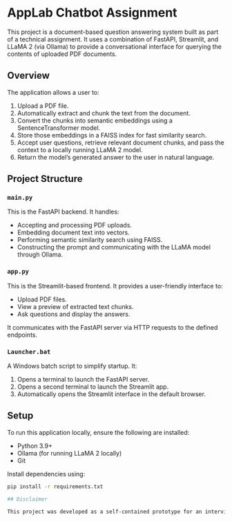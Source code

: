 # AppLab Chatbot Assignment

This project is a document-based question answering system built as part of a technical assignment. It uses a combination of FastAPI, Streamlit, and LLaMA 2 (via Ollama) to provide a conversational interface for querying the contents of uploaded PDF documents.

## Overview

The application allows a user to:

1. Upload a PDF file.
2. Automatically extract and chunk the text from the document.
3. Convert the chunks into semantic embeddings using a SentenceTransformer model.
4. Store those embeddings in a FAISS index for fast similarity search.
5. Accept user questions, retrieve relevant document chunks, and pass the context to a locally running LLaMA 2 model.
6. Return the model’s generated answer to the user in natural language.

## Project Structure

### `main.py`
This is the FastAPI backend. It handles:

- Accepting and processing PDF uploads.
- Embedding document text into vectors.
- Performing semantic similarity search using FAISS.
- Constructing the prompt and communicating with the LLaMA model through Ollama.

### `app.py`
This is the Streamlit-based frontend. It provides a user-friendly interface to:

- Upload PDF files.
- View a preview of extracted text chunks.
- Ask questions and display the answers.

It communicates with the FastAPI server via HTTP requests to the defined endpoints.

### `Launcher.bat`
A Windows batch script to simplify startup. It:

1. Opens a terminal to launch the FastAPI server.
2. Opens a second terminal to launch the Streamlit app.
3. Automatically opens the Streamlit interface in the default browser.

## Setup

To run this application locally, ensure the following are installed:

- Python 3.9+
- Ollama (for running LLaMA 2 locally)
- Git

Install dependencies using:

```bash
pip install -r requirements.txt

## Disclaimer

This project was developed as a self-contained prototype for an interview assignment. It is designed to run entirely on a local machine. All document parsing, embedding, search, and inference are handled locally without reliance on external APIs or cloud-based services.
